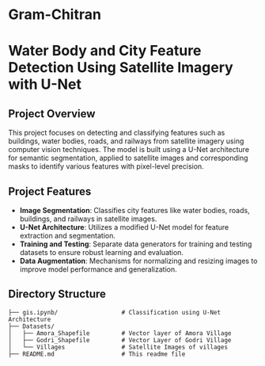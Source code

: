 # Gram-Chitran

# Water Body and City Feature Detection Using Satellite Imagery with U-Net

## Project Overview

This project focuses on detecting and classifying features such as buildings, water bodies, roads, and railways from satellite imagery using computer vision techniques. The model is built using a U-Net architecture for semantic segmentation, applied to satellite images and corresponding masks to identify various features with pixel-level precision.

## Project Features

- **Image Segmentation**: Classifies city features like water bodies, roads, buildings, and railways in satellite images.
- **U-Net Architecture**: Utilizes a modified U-Net model for feature extraction and segmentation.
- **Training and Testing**: Separate data generators for training and testing datasets to ensure robust learning and evaluation.
- **Data Augmentation**: Mechanisms for normalizing and resizing images to improve model performance and generalization.

## Directory Structure

```plaintext
├── gis.ipynb/                  # Classification using U-Net Architecture  
├── Datasets/                    
│   ├── Amora_Shapefile         # Vector layer of Amora Village
│   ├── Godri_Shapefile         # Vector Layer of Godri Village       
│   └── Villages                # Satellite Images of villages
├── README.md                   # This readme file         
